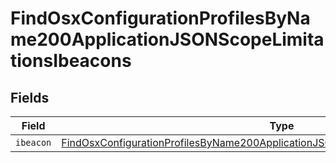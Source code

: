# FindOsxConfigurationProfilesByName200ApplicationJSONScopeLimitationsIbeacons


## Fields

| Field                                                                                                                                                                                                 | Type                                                                                                                                                                                                  | Required                                                                                                                                                                                              | Description                                                                                                                                                                                           |
| ----------------------------------------------------------------------------------------------------------------------------------------------------------------------------------------------------- | ----------------------------------------------------------------------------------------------------------------------------------------------------------------------------------------------------- | ----------------------------------------------------------------------------------------------------------------------------------------------------------------------------------------------------- | ----------------------------------------------------------------------------------------------------------------------------------------------------------------------------------------------------- |
| `ibeacon`                                                                                                                                                                                             | [FindOsxConfigurationProfilesByName200ApplicationJSONScopeLimitationsIbeaconsIbeacon](../../models/operations/findosxconfigurationprofilesbyname200applicationjsonscopelimitationsibeaconsibeacon.md) | :heavy_minus_sign:                                                                                                                                                                                    | N/A                                                                                                                                                                                                   |
